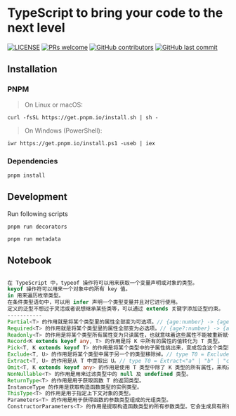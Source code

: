 # TypeScript to bring your code to the next level

[![LICENSE](https://img.shields.io/badge/license-Anti%20996-blue.svg?style=flat-square)](https://github.com/996icu/996.ICU/blob/master/LICENSE)
[![PRs welcome](https://img.shields.io/badge/PRs-welcome-brightgreen.svg?style=flat-square)](https://github.com/Kennytian/bring-ts-better/pulls)
[![GitHub contributors](https://img.shields.io/github/contributors/Kennytian/bring-ts-better.svg?style=flat-square)](https://github.com/Kennytian/bring-ts-better/graphs/contributors)
[![GitHub last commit](https://img.shields.io/github/last-commit/Kennytian/bring-ts-better.svg?style=flat-square)](https://github.com/Kennytian/bring-ts-better/commits/master)

## Installation
### PNPM
> On Linux or macOS:

`curl -fsSL https://get.pnpm.io/install.sh | sh -`

> On Windows (PowerShell):

`iwr https://get.pnpm.io/install.ps1 -useb | iex`

### Dependencies
`pnpm install`

## Development
Run following scripts
```
pnpm run decorators

pnpm run metadata
```

## Notebook
```ts

在 TypeScript 中，typeof 操作符可以用来获取一个变量声明或对象的类型。
keyof 操作符可以用来一个对象中的所有 key 值。
in 用来遍历枚举类型。
在条件类型语句中，可以用 infer 声明一个类型变量并且对它进行使用。
定义的泛型不想过于灵活或者说想继承某些类等，可以通过 extends 关键字添加泛型约束。
-----------
Partial<T> 的作用就是将某个类型里的属性全部变为可选项。// {age:number} -> {age?:number}
Required<T> 的作用就是将某个类型里的属性全部变为必选项。// {age?:number} -> {age:number}
Readonly<T> 的作用是将某个类型所有属性变为只读属性，也就意味着这些属性不能被重新赋值。
Record<K extends keyof any, T> 的作用是将 K 中所有的属性的值转化为 T 类型。
Pick<T, K extends keyof T> 的作用是将某个类型中的子属性挑出来，变成包含这个类型部分属性的子类型。 // type TodoPreview = Pick<Todo, "title" | "completed">; // -> {title:string, completed: boolean}
Exclude<T, U> 的作用是将某个类型中属于另一个的类型移除掉。// type T0 = Exclude<"a" | "b" | "c", "a">; // -> "b" | "c"
Extract<T, U> 的作用是从 T 中提取出 U。// type T0 = Extract<"a" | "b" | "c", "a" | "f">; // -> "a"
Omit<T, K extends keyof any> 的作用是使用 T 类型中除了 K 类型的所有属性，来构造一个新的类型。
NonNullable<T> 的作用是用来过滤类型中的 null 及 undefined 类型。
ReturnType<T> 的作用是用于获取函数 T 的返回类型。
InstanceType 的作用是获取构造函数类型的实例类型。
ThisType<T> 的作用是用于指定上下文对象的类型。
Parameters<T> 的作用是用于获得函数的参数类型组成的元组类型。
ConstructorParameters<T> 的作用是提取构造函数类型的所有参数类型。它会生成具有所有参数类型的元组类型（如果 T 不是函数，则返回的是 never 类型）。
```